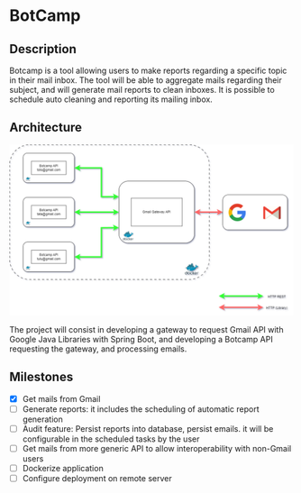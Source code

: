 # BotCamp

## Description

Botcamp is a tool allowing users to make reports regarding a specific topic in their mail inbox. The tool will be able to aggregate mails regarding their subject, and will generate mail reports to clean inboxes.
It is possible to schedule auto cleaning and reporting its mailing inbox.

## Architecture
![Architecture Schema](architecture_schema.drawio.png)

The project will consist in developing a gateway to request Gmail API with Google Java Libraries with Spring Boot, and developing a Botcamp API requesting the gateway, and processing emails.

## Milestones
- [x] Get mails from Gmail
- [ ] Generate reports: it includes the scheduling of automatic report generation
- [ ] Audit feature: Persist reports into database, persist emails. it will be configurable in the scheduled tasks by the user
- [ ] Get mails from more generic API to allow interoperability with non-Gmail users
- [ ] Dockerize application
- [ ] Configure deployment on remote server
